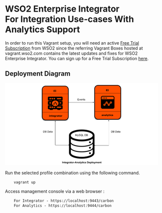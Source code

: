 # WSO2 Enterprise Integrator <br> For Integration Use-cases With Analytics Support

In order to run this Vagrant setup, you will need an active [Free Trial Subscription](https://wso2.com/free-trial-subscription) 
from WSO2 since the referring Vagrant Boxes hosted at vagrant.wso2.com contains the latest updates and fixes for WSO2 Enterprise Integrator. You can sign up for a Free Trial Subscription [here](https://wso2.com/free-trial-subscription).

## Deployment Diagram
![Alt text](deployment-diagram.png?raw=true "Title")

Run the selected profile combination using the following command.

```
    vagrant up
```

Access management console via a web browser :

```
    For Integrator - https://localhost:9443/carbon
    For Analytics - https://localhost:9444/carbon

```
